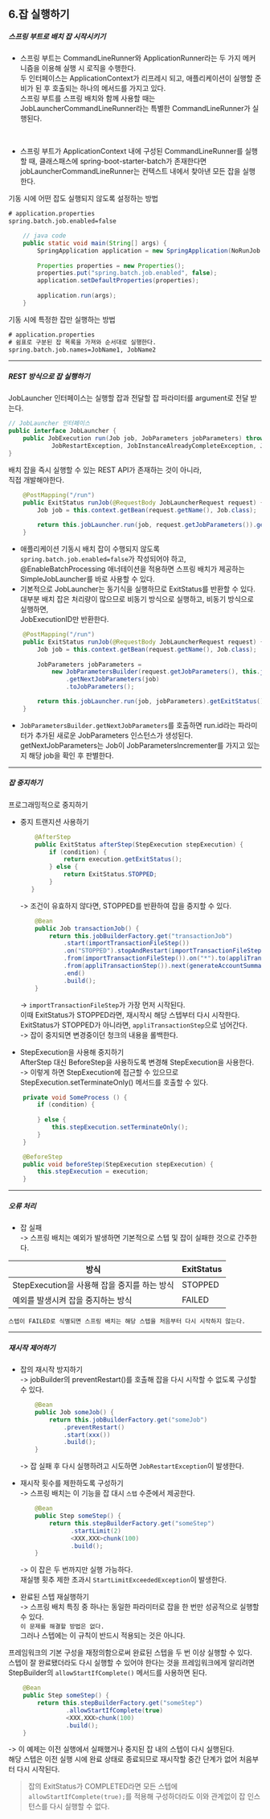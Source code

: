 6.잡 실행하기
--

##### 스프링 부트로 배치 잡 시작시키기
* 스프링 부트는 CommandLineRunner와 ApplicationRunner라는 두 가지 메커니즘을 이용해 실행 시 로직을 수행한다.   
두 인터페이스는 ApplicationContext가 리프레시 되고, 애플리케이션이 실행할 준비가 된 후 호출되는 하나의 메서드를 가지고 있다.   
스프링 부트를 스프링 배치와 함께 사용할 때는 JobLauncherCommandLineRunner라는 특별한 CommandLineRunner가 실행된다.

<br/>

* 스프링 부트가 ApplicationContext 내에 구성된 CommandLineRunner를 실행할 때,
클래스패스에 spring-boot-starter-batch가 존재한다면 jobLauncherCommandLineRunner는
컨텍스트 내에서 찾아낸 모든 잡을 실행한다.   

기동 시에 어떤 잡도 실행되지 않도록 설정하는 방법
```xml
# application.properties
spring.batch.job.enabled=false
```

```java
    // java code
    public static void main(String[] args) {
        SpringApplication application = new SpringApplication(NoRunJob.class);
    
        Properties properties = new Properties();
        properties.put("spring.batch.job.enabled", false);
        application.setDefaultProperties(properties);
        
        application.run(args);
    }
```

기동 시에 특정한 잡만 실행하는 방법
```xml
# application.properties
# 쉼표로 구분된 잡 목록을 가져와 순서대로 실행한다.
spring.batch.job.names=JobName1, JobName2
```

---

##### REST 방식으로 잡 실행하기

JobLauncher 인터페이스는 실행할 잡과 전달할 잡 파라미터를 argument로 전달 받는다.
```java
// JobLauncher 인터페이스
public interface JobLauncher {
	public JobExecution run(Job job, JobParameters jobParameters) throws JobExecutionAlreadyRunningException,
			JobRestartException, JobInstanceAlreadyCompleteException, JobParametersInvalidException;
}
```

배치 잡을 즉시 실행할 수 있는 REST API가 존재하는 것이 아니라,   
직접 개발해야한다.
```java
    @PostMapping("/run")
    public ExitStatus runJob(@RequestBody JobLauncherRequest request) {
        Job job = this.context.getBean(request.getName(), Job.class);
    
        return this.jobLauncher.run(job, request.getJobParameters()).getExitStatus();
    }
```
* 애플리케이션 기동시 배치 잡이 수행되지 않도록 `spring.batch.job.enabled=false`가 작성되어야 하고,   
@EnableBatchProcessing 애너테이션을 적용하면 스프링 배치가 제공하는 SimpleJobLauncher를 바로 사용할 수 있다.   
* 기본적으로 JobLauncher는 동기식을 실행하므로 ExitStatus를 반환할 수 있다.   
대부분 배치 잡은 처리량이 많으므로 비동기 방식으로 실행하고, 비동기 방식으로 실행하면,   
JobExecutionID만 반환한다.

```java
    @PostMapping("/run")
    public ExitStatus runJob(@RequestBody JobLauncherRequest request) {
        Job job = this.context.getBean(request.getName(), Job.class);
    
        JobParameters jobParameters =
            new JobParametersBuilder(request.getJobParameters(), this.jobExploror)
                .getNextJobParameters(job)
                .toJobParameters();

        return this.jobLauncher.run(job, jobParameters).getExitStatus();
    }
```

* `JobParametersBuilder.getNextJobParameters`를 호출하면 run.id라는 파라미터가 추가된 새로운 JobParameters 인스턴스가 생성된다.   
getNextJobParameters는 Job이 JobParametersIncrementer를 가지고 있는지 해당 job을 확인 후 판별한다.

---
##### 잡 중지하기

프로그래밍적으로 중지하기
* 중지 트랜지션 사용하기
    ```java
        @AfterStep
        public ExitStatus afterStep(StepExecution stepExecution) {
            if (condition) {
                return execution.getExitStatus();
            } else {
                return ExitStatus.STOPPED;
            }
       }
    ```
    -> 조건이 유효하지 않다면, STOPPED를 반환하여 잡을 중지할 수 있다.
    
    ```java
        @Bean
        public Job transactionJob() {
            return this.jobBuilderFactory.get("transactionJob")
                .start(importTransactionFileStep())
                .on("STOPPED").stopAndRestart(importTransactionFileStep())
                .from(importTransactionFileStep()).on("*").to(appliTransactionStep())
                .from(appliTransactionStep()).next(generateAccountSummaryStep())
                .end()
                .build();
        }
    ```
    -> `importTransactionFileStep`가 가장 먼저 시작된다.   
    이때 ExitStatus가 STOPPED라면, 재시작시 해당 스텝부터 다시 시작한다.   
    ExitStatus가 STOPPED가 아니라면, `appliTransactionStep`으로 넘어간다.   
    -> 잡이 중지되면 변경중이던 청크의 내용을 롤백한다.
* StepExecution을 사용해 중지하기   
AfterStep 대신 BeforeStep을 사용하도록 변경해 StepExecution을 사용한다.   
-> 이렇게 하면 StepExecution에 접근할 수 있으므로 StepExecution.setTerminateOnly() 메서드를 호출할 수 있다.
```java
    private void SomeProcess () {
        if (condition) {
        
        } else {
            this.stepExecution.setTerminateOnly();
        }
    }

    @BeforeStep
    public void beforeStep(StepExecution stepExecution) {
        this.stepExecution = execution;
    }
```

---

##### 오류 처리

* 잡 실패   
-> 스프링 배치는 예외가 발생하면 기본적으로 스텝 및 잡이 실패한 것으로 간주한다.

| 방식 | ExitStatus |
| --- | --- |
| StepExecution을 사용해 잡을 중지를 하는 방식 | STOPPED |
| 예외를 발생시켜 잡을 중지하는 방식 | FAILED |

`스텝이 FAILED로 식별되면 스프링 배치는 해당 스텝을 처음부터 다시 시작하지 않는다.`

---

##### 재시작 제어하기

* 잡의 재시작 방지하기   
-> jobBuilder의 preventRestart()를 호출해 잡을 다시 시작할 수 없도록 구성할 수 있다.
    ```java
        @Bean
        public Job someJob() {
            return this.jobBuilderFactory.get("someJob")
                .preventRestart()
                .start(xxx())
                .build();
        }
    ```
    -> 잡 실패 후 다시 실행하려고 시도하면 `JobRestartException`이 발생한다.
* 재시작 횟수를 제한하도록 구성하기   
-> 스프링 배치는 이 기능을 잡 대시 `스텝` 수준에서 제공한다.
    ```java
        @Bean
        public Step someStep() {
            return this.stepBuilderFactory.get("someStep")
                  .startLimit(2)
                  <XXX,XXX>chunk(100)
                  .build();
        }
    ```
    -> 이 잡은 두 번까지만 실행 가능하다.   
    재실행 횟추 제한 초과시 `StartLimitExceededException`이 발생한다.

* 완료된 스텝 재실행하기   
-> 스프링 배치 특징 중 하나는 동일한 파라미터로 잡을 한 번만 성공적으로 실행할 수 있다.   
`이 문제를 해결할 방법은 없다.`   
그러나 스텝에는 이 규칙이 반드시 적용되는 것은 아니다.

프레임워크의 기본 구성을 재정의함으로써 완료된 스텝을 두 번 이상 실행할 수 있다.   
스텝이 잘 완료됐더라도 다시 실행할 수 있어야 한다는 것을 프레임워크에게 알리려면   
StepBuilder의 `allowStartIfComplete()` 메서드를 사용하면 된다.
```java
    @Bean
    public Step someStep() {
        return this.stepBuilderFactory.get("someStep")
                .allowStartIfComplete(true)
                <XXX,XXX>chunk(100)
                .build();
    }
```
-> 이 예제는 이전 실행에서 실패했거나 중지된 잡 내의 스텝이 다시 실행된다.   
해당 스텝은 이전 실행 시에 완료 상태로 종료되므로 재시작할 중간 단계가 없어 처음부터 다시 시작된다.

> 잡의 ExitStatus가 COMPLETED라면 모든 스텝에 `allowStartIfComplete(true);`를 적용해 구성하더라도 
> 이와 관계없이 잡 인스턴스를 다시 실행할 수 없다.